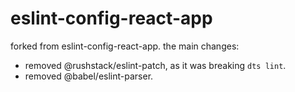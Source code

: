 # eslint-config-react-app

forked from eslint-config-react-app. the main changes:

* removed @rushstack/eslint-patch, as it was breaking `dts lint`.
* removed @babel/eslint-parser.